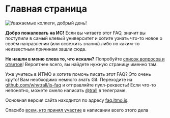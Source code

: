 # Главная страница

![Уважаемые коллеги, добрый день!](cover.jpg)

**Добро пожаловать на ИС!** Если вы читаете этот FAQ, значит вы поступили в самый клевый университет и хотите узнать что-то новое о своём направлении (или освежить знания) либо по каким-то неизвестным причинам зашли сюда.

**Не нашли в меню слева то, что искали?** Попробуйте [список вопросов и ответов](qa.md)! Вероятнее всего, вы найдете нужную страницу именно там.

Уже учитесь в ИТМО и хотите помочь писать этот FAQ? Это очень круто! Вам необходимо немного знать Git. Переходите на [github.com/whytrall/is-faq](https://github.com/whytrall/is-faq) и отправляйте пулл-реквесты! Если что-то непонятно, можете смело написать [@trall](https://t.me/trall) в телеграме.

Основная версия сайта находится по адресу [faq.itmo.is](https://faq.itmo.is).

Спасибо [всем, кто принял участие](https://github.com/whytrall/is-faq/graphs/contributors) в написании всего этого дела
